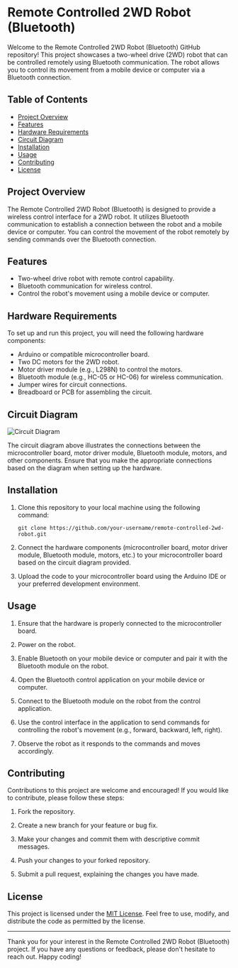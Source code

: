 # Remote Controlled 2WD Robot (Bluetooth)

Welcome to the Remote Controlled 2WD Robot (Bluetooth) GitHub repository! This project showcases a two-wheel drive (2WD) robot that can be controlled remotely using Bluetooth communication. The robot allows you to control its movement from a mobile device or computer via a Bluetooth connection.

## Table of Contents

- [Project Overview](#project-overview)
- [Features](#features)
- [Hardware Requirements](#hardware-requirements)
- [Circuit Diagram](#circuit-diagram)
- [Installation](#installation)
- [Usage](#usage)
- [Contributing](#contributing)
- [License](#license)

## Project Overview

The Remote Controlled 2WD Robot (Bluetooth) is designed to provide a wireless control interface for a 2WD robot. It utilizes Bluetooth communication to establish a connection between the robot and a mobile device or computer. You can control the movement of the robot remotely by sending commands over the Bluetooth connection.

## Features

- Two-wheel drive robot with remote control capability.
- Bluetooth communication for wireless control.
- Control the robot's movement using a mobile device or computer.

## Hardware Requirements

To set up and run this project, you will need the following hardware components:

- Arduino or compatible microcontroller board.
- Two DC motors for the 2WD robot.
- Motor driver module (e.g., L298N) to control the motors.
- Bluetooth module (e.g., HC-05 or HC-06) for wireless communication.
- Jumper wires for circuit connections.
- Breadboard or PCB for assembling the circuit.

## Circuit Diagram

![Circuit Diagram](<>)

The circuit diagram above illustrates the connections between the microcontroller board, motor driver module, Bluetooth module, motors, and other components. Ensure that you make the appropriate connections based on the diagram when setting up the hardware.

## Installation

1. Clone this repository to your local machine using the following command:

   ```
   git clone https://github.com/your-username/remote-controlled-2wd-robot.git
   ```

1. Connect the hardware components (microcontroller board, motor driver module, Bluetooth module, motors, etc.) to your microcontroller board based on the circuit diagram provided.

1. Upload the code to your microcontroller board using the Arduino IDE or your preferred development environment.

## Usage

1. Ensure that the hardware is properly connected to the microcontroller board.

1. Power on the robot.

1. Enable Bluetooth on your mobile device or computer and pair it with the Bluetooth module on the robot.

1. Open the Bluetooth control application on your mobile device or computer.

1. Connect to the Bluetooth module on the robot from the control application.

1. Use the control interface in the application to send commands for controlling the robot's movement (e.g., forward, backward, left, right).

1. Observe the robot as it responds to the commands and moves accordingly.

## Contributing

Contributions to this project are welcome and encouraged! If you would like to contribute, please follow these steps:

1. Fork the repository.

1. Create a new branch for your feature or bug fix.

1. Make your changes and commit them with descriptive commit messages.

1. Push your changes to your forked repository.

1. Submit a pull request, explaining the changes you have made.

## License

This project is licensed under the [MIT License](LICENSE). Feel free to use, modify, and distribute the code as permitted by the license.

______________________________________________________________________

Thank you for your interest in the Remote Controlled 2WD Robot (Bluetooth) project. If you have any questions or feedback, please don't hesitate to reach out. Happy coding!
